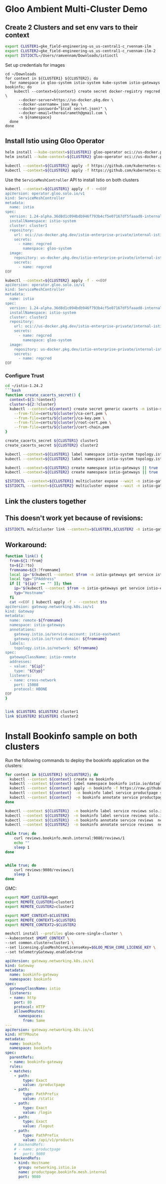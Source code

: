 # Gloo Ambient Multi-Cluster Demo
## Create 2 Clusters and set env vars to their context
```bash
export CLUSTER1=gke_field-engineering-us_us-central1-c_rvennam-ilm
export CLUSTER2=gke_field-engineering-us_us-central1-c_rvennam-ilm-2
export ISTIOCTL=/Users/ramvennam/Downloads/istioctl
```


Set up credentials for images
```
cd ~/Downloads
for context in ${CLUSTER1} ${CLUSTER2}; do
  for namespace in gloo-system istio-system kube-system istio-gateways bookinfo; do
    kubectl --context=${context} create secret docker-registry regcred \
      --docker-server=https://us-docker.pkg.dev \
      --docker-username=_json_key \
      --docker-password="$(cat secret.json)" \
      --docker-email=therealrameth@gmail.com \
      -n ${namespace}
  done
done
```

## Install Istio using Gloo Operator
```bash
helm install --kube-context=${CLUSTER1} gloo-operator oci://us-docker.pkg.dev/solo-public/gloo-operator-helm/gloo-operator --version 0.1.0-beta.1 -n gloo-system --create-namespace
helm install --kube-context=${CLUSTER2} gloo-operator oci://us-docker.pkg.dev/solo-public/gloo-operator-helm/gloo-operator --version 0.1.0-beta.1 -n gloo-system --create-namespace
```

```bash
kubectl --context=${CLUSTER1} apply -f https://github.com/kubernetes-sigs/gateway-api/releases/download/v1.1.0/standard-install.yaml
kubectl --context=${CLUSTER2} apply -f https://github.com/kubernetes-sigs/gateway-api/releases/download/v1.1.0/standard-install.yaml
```


Use the `ServiceMeshController` API to install Istio on both clusters

```bash
kubectl --context=${CLUSTER1} apply -f - <<EOF
apiVersion: operator.gloo.solo.io/v1
kind: ServiceMeshController
metadata:
  name: istio
spec:
  version: 1.24-alpha.36d8d1c094bdb946f793b4cf5e07167df5faaad8-internal
  installNamespace: istio-system
  cluster: cluster1
  repository:
    url: oci://us-docker.pkg.dev/istio-enterprise-private/internal-istio-helm
    secrets:
      - name: regcred
        namespace: gloo-system
  image:
    repository: us-docker.pkg.dev/istio-enterprise-private/internal-istio-builds
    secrets:
      - name: regcred
EOF
```

```bash
kubectl --context=${CLUSTER2} apply -f - <<EOF
apiVersion: operator.gloo.solo.io/v1
kind: ServiceMeshController
metadata:
  name: istio
spec:
  version: 1.24-alpha.36d8d1c094bdb946f793b4cf5e07167df5faaad8-internal
  installNamespace: istio-system
  cluster: cluster2
  repository:
    url: oci://us-docker.pkg.dev/istio-enterprise-private/internal-istio-helm
    secrets:
      - name: regcred
        namespace: gloo-system
  image:
    repository: us-docker.pkg.dev/istio-enterprise-private/internal-istio-builds
    secrets:
      - name: regcred
EOF
```

### Configure Trust
```bash
cd ~/istio-1.24.2
```bash
function create_cacerts_secret() {
  context=${1:?context}
  cluster=${2:?cluster}
  kubectl --context=${context} create secret generic cacerts -n istio-system \
    --from-file=certs/${cluster}/ca-cert.pem \
    --from-file=certs/${cluster}/ca-key.pem \
    --from-file=certs/${cluster}/root-cert.pem \
    --from-file=certs/${cluster}/cert-chain.pem
}

create_cacerts_secret ${CLUSTER1} cluster1
create_cacerts_secret ${CLUSTER2} cluster2
```


```bash
kubectl --context=${CLUSTER1} label namespace istio-system topology.istio.io/network=cluster1 --overwrite
kubectl --context=${CLUSTER2} label namespace istio-system topology.istio.io/network=cluster2 --overwrite

kubectl --context=${CLUSTER1} create namespace istio-gateways || true
kubectl --context=${CLUSTER2} create namespace istio-gateways || true

$ISTIOCTL --context=${CLUSTER1} multicluster expose --wait -n istio-gateways
$ISTIOCTL --context=${CLUSTER2} multicluster expose --wait -n istio-gateways

```

## Link the clusters together

## This doesn't work yet because of revisions:
```bash
$ISTIOCTL multicluster link --contexts=$CLUSTER1,$CLUSTER2 -n istio-gateways
```

## Workaround:

```bash
function link() {
  from=${1:?from}
  to=${2:?to}
  fromname=${3:?fromname}
  local ip="$(kubectl --context $from -n istio-gateways get service istio-eastwest -o jsonpath='{.status.loadBalancer.ingress[0].ip}')"
  local typ="IPAddress"
  if [[ "${ip}" == "" ]]; then
    ip="$(kubectl --context $from -n istio-gateways get service istio-eastwest -o jsonpath='{.status.loadBalancer.ingress[0].hostname}')"
    typ="Hostname"
  fi
  cat <<EOF | kubectl apply -f - --context $to
apiVersion: gateway.networking.k8s.io/v1
kind: Gateway
metadata:
  name: remote-${fromname}
  namespace: istio-gateways
  annotations:
    gateway.istio.io/service-account: istio-eastwest
    gateway.istio.io/trust-domain: ${fromname}
  labels:
    topology.istio.io/network: ${fromname}
spec:
  gatewayClassName: istio-remote
  addresses:
  - value: "${ip}"
    type: "${typ}"
  listeners:
  - name: cross-network
    port: 15008
    protocol: HBONE
EOF
}


link $CLUSTER1 $CLUSTER2 cluster1
link $CLUSTER2 $CLUSTER1 cluster2
```

# Install Bookinfo sample on both clusters
Run the following commands to deploy the bookinfo application on the clusters:


```bash
for context in ${CLUSTER1} ${CLUSTER2}; do
  kubectl --context ${context} create ns bookinfo
  kubectl --context ${context} label namespace bookinfo istio.io/dataplane-mode=ambient
  kubectl --context ${context} apply -n bookinfo -f https://raw.githubusercontent.com/istio/istio/release-1.24/samples/bookinfo/platform/kube/bookinfo.yaml
  kubectl --context ${context}  -n bookinfo label service productpage solo.io/service-scope=global
  kubectl --context ${context}  -n bookinfo annotate service productpage  networking.istio.io/traffic-distribution=Any
done
```




```bash
kubectl --context ${CLUSTER1}  -n bookinfo label service reviews solo.io/service-scope=global
kubectl --context ${CLUSTER2}  -n bookinfo label service reviews solo.io/service-scope=global
kubectl --context ${CLUSTER1}  -n bookinfo annotate service reviews  networking.istio.io/traffic-distribution=Any
kubectl --context ${CLUSTER2}  -n bookinfo annotate service reviews  networking.istio.io/traffic-distribution=Any
```

```bash
while true; do
    curl reviews.bookinfo.mesh.internal:9080/reviews/1
    echo ""
    sleep 1
done


while true; do
    curl reviews:9080/reviews/1
    sleep 1
done
```



GMC:
```bash
export MGMT_CLUSTER=mgmt
export REMOTE_CLUSTER1=cluster1
export REMOTE_CLUSTER2=cluster2

export MGMT_CONTEXT=$CLUSTER1
export REMOTE_CONTEXT1=$CLUSTER1
export REMOTE_CONTEXT2=$CLUSTER2

meshctl install --profiles gloo-core-single-cluster \
--kubecontext $MGMT_CONTEXT \
--set common.cluster=cluster1 \
--set licensing.glooMeshCoreLicenseKey=$GLOO_MESH_CORE_LICENSE_KEY \
--set telemetryGateway.enabled=true
```


```yaml
apiVersion: gateway.networking.k8s.io/v1
kind: Gateway
metadata:
  name: bookinfo-gateway
  namespace: bookinfo
spec:
  gatewayClassName: istio
  listeners:
  - name: http
    port: 80
    protocol: HTTP
    allowedRoutes:
      namespaces:
        from: Same
---
apiVersion: gateway.networking.k8s.io/v1
kind: HTTPRoute
metadata:
  name: bookinfo
  namespace: bookinfo
spec:
  parentRefs:
  - name: bookinfo-gateway
  rules:
  - matches:
    - path:
        type: Exact
        value: /productpage
    - path:
        type: PathPrefix
        value: /static
    - path:
        type: Exact
        value: /login
    - path:
        type: Exact
        value: /logout
    - path:
        type: PathPrefix
        value: /api/v1/products
    # backendRefs:
    # - name: productpage
    #   port: 9080
    backendRefs:
    - kind: Hostname
      group: networking.istio.io
      name: productpage.bookinfo.mesh.internal
      port: 9080

```